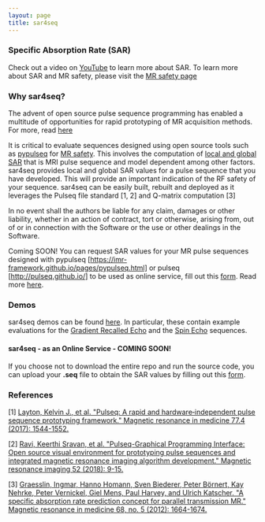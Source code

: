 ```yaml
---
layout: page
title: sar4seq
---
```


### Specific Absorption Rate (SAR)

Check out a video on [YouTube](https://www.youtube.com/watch?v=2XroYwUxzD4) to learn more about SAR. 
To learn more about SAR and MR safety, please visit the [MR safety page](https://www.youtube.com/watch?v=s1x37l8xWzk)


### Why sar4seq?
The advent of open source pulse sequence programming has enabled a multitude of opportunities for rapid prototyping of MR acquisition methods. For more, read [here](https://wiki.opensourceimaging.org/Methods#Pulse_Sequence_Programming)

It is critical to evaluate sequences designed using open source tools such as [pypulseq](https://imr-framework.github.io/pages/pypulseq.html) for [MR safety](https://imr-framework.github.io/pages/mrsafety.html). This involves the computation of [local and global SAR](https://en.wikipedia.org/wiki/Specific_absorption_rate) that is MRI pulse sequence and model dependent among other factors. sar4seq provides local and global SAR values for a pulse sequence that you have developed. This will provide an important indication of the RF safety of your sequence. sar4seq can be easily built, rebuilt and deployed as it leverages the Pulseq file standard [1, 2] and Q-matrix computation [3]

In no event shall the authors be liable for any claim, damages or
other liability, whether in an action of contract, tort or otherwise, arising from, out of or
in connection with the Software or the use or other dealings in the Software.

Coming SOON! You can request SAR values for your MR pulse sequences designed with pypulseq [https://imr-framework.github.io/pages/pypulseq.html] or pulseq [http://pulseq.github.io/] to be used as online service, fill out this [form](). Read more [here](#demos).



### Demos
sar4seq demos can be found [here](). In particular, these contain example evaluations for the [Gradient Recalled Echo](http://www.mriquestions.com/gradient-echo.html) and the [Spin Echo](http://mriquestions.com/spin-echo1.html) sequences.

#### sar4seq - as an Online Service - COMING SOON! 
If you choose not to download the entire repo and run the source code, you can upload your **.seq** file to obtain the SAR values by filling out this [form](https://goo.gl/forms/1FpGeH7S9SJbaBP53).

### References
[1] [Layton, Kelvin J., et al. "Pulseq: A rapid and hardware‐independent pulse sequence prototyping framework." Magnetic resonance in medicine 77.4 (2017): 1544-1552.](https://onlinelibrary.wiley.com/doi/abs/10.1002/mrm.26235)

[2] [Ravi, Keerthi Sravan, et al. "Pulseq-Graphical Programming Interface: Open source visual environment for prototyping pulse sequences and integrated magnetic resonance imaging algorithm development." Magnetic resonance imaging 52 (2018): 9-15.](https://www.sciencedirect.com/science/article/pii/S0730725X1830033X)

[3] [Graesslin, Ingmar, Hanno Homann, Sven Biederer, Peter Börnert, Kay Nehrke, Peter Vernickel, Giel Mens, Paul Harvey, and Ulrich Katscher. "A specific absorption rate prediction concept for parallel transmission MR." Magnetic resonance in medicine 68, no. 5 (2012): 1664-1674.](https://onlinelibrary.wiley.com/doi/full/10.1002/mrm.24138)


